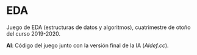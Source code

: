 # EDA
Juego de EDA (estructuras de datos y algoritmos), cuatrimestre de otoño del curso 2019-2020.

**AI**: Código del juego junto con la versión final de la IA (_AIdef.cc_).
